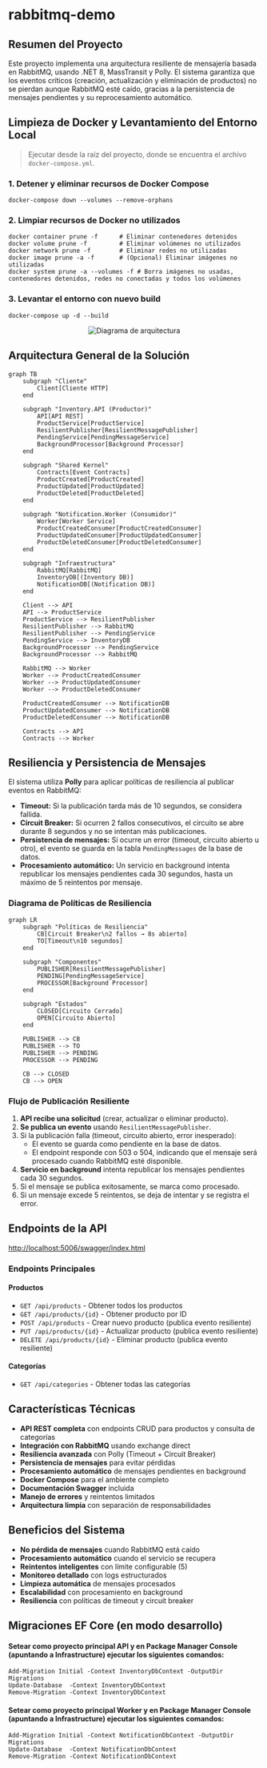 # rabbitmq-demo

## Resumen del Proyecto

Este proyecto implementa una arquitectura resiliente de mensajería basada en RabbitMQ, usando .NET 8, MassTransit y Polly. El sistema garantiza que los eventos críticos (creación, actualización y eliminación de productos) no se pierdan aunque RabbitMQ esté caído, gracias a la persistencia de mensajes pendientes y su reprocesamiento automático.

## Limpieza de Docker y Levantamiento del Entorno Local

> Ejecutar desde la raíz del proyecto, donde se encuentra el archivo `docker-compose.yml`.

### 1. Detener y eliminar recursos de Docker Compose

```
docker-compose down --volumes --remove-orphans
```

### 2. Limpiar recursos de Docker no utilizados

```
docker container prune -f      # Eliminar contenedores detenidos
docker volume prune -f         # Eliminar volúmenes no utilizados
docker network prune -f        # Eliminar redes no utilizadas
docker image prune -a -f       # (Opcional) Eliminar imágenes no utilizadas
docker system prune -a --volumes -f # Borra imágenes no usadas, contenedores detenidos, redes no conectadas y todos los volúmenes
```

### 3. Levantar el entorno con nuevo build

```
docker-compose up -d --build
```

<!-- Diagrama de arquitectura https://www.blocksandarrows.com/ -->
<p align="center">
  <img src="diagram.png" alt="Diagrama de arquitectura" />
</p>

## Arquitectura General de la Solución

```mermaid
graph TB
    subgraph "Cliente"
        Client[Cliente HTTP]
    end
    
    subgraph "Inventory.API (Productor)"
        API[API REST]
        ProductService[ProductService]
        ResilientPublisher[ResilientMessagePublisher]
        PendingService[PendingMessageService]
        BackgroundProcessor[Background Processor]
    end
    
    subgraph "Shared Kernel"
        Contracts[Event Contracts]
        ProductCreated[ProductCreated]
        ProductUpdated[ProductUpdated]
        ProductDeleted[ProductDeleted]
    end
    
    subgraph "Notification.Worker (Consumidor)"
        Worker[Worker Service]
        ProductCreatedConsumer[ProductCreatedConsumer]
        ProductUpdatedConsumer[ProductUpdatedConsumer]
        ProductDeletedConsumer[ProductDeletedConsumer]
    end
    
    subgraph "Infraestructura"
        RabbitMQ[RabbitMQ]
        InventoryDB[(Inventory DB)]
        NotificationDB[(Notification DB)]
    end
    
    Client --> API
    API --> ProductService
    ProductService --> ResilientPublisher
    ResilientPublisher --> RabbitMQ
    ResilientPublisher --> PendingService
    PendingService --> InventoryDB
    BackgroundProcessor --> PendingService
    BackgroundProcessor --> RabbitMQ
    
    RabbitMQ --> Worker
    Worker --> ProductCreatedConsumer
    Worker --> ProductUpdatedConsumer
    Worker --> ProductDeletedConsumer
    
    ProductCreatedConsumer --> NotificationDB
    ProductUpdatedConsumer --> NotificationDB
    ProductDeletedConsumer --> NotificationDB
    
    Contracts --> API
    Contracts --> Worker
```

## Resiliencia y Persistencia de Mensajes

El sistema utiliza **Polly** para aplicar políticas de resiliencia al publicar eventos en RabbitMQ:

- **Timeout:** Si la publicación tarda más de 10 segundos, se considera fallida.
- **Circuit Breaker:** Si ocurren 2 fallos consecutivos, el circuito se abre durante 8 segundos y no se intentan más publicaciones.
- **Persistencia de mensajes:** Si ocurre un error (timeout, circuito abierto u otro), el evento se guarda en la tabla `PendingMessages` de la base de datos.
- **Procesamiento automático:** Un servicio en background intenta republicar los mensajes pendientes cada 30 segundos, hasta un máximo de 5 reintentos por mensaje.

### Diagrama de Políticas de Resiliencia

```mermaid
graph LR
    subgraph "Políticas de Resiliencia"
        CB[Circuit Breaker\n2 fallos → 8s abierto]
        TO[Timeout\n10 segundos]
    end
    
    subgraph "Componentes"
        PUBLISHER[ResilientMessagePublisher]
        PENDING[PendingMessageService]
        PROCESSOR[Background Processor]
    end
    
    subgraph "Estados"
        CLOSED[Circuito Cerrado]
        OPEN[Circuito Abierto]
    end
    
    PUBLISHER --> CB
    PUBLISHER --> TO
    PUBLISHER --> PENDING
    PROCESSOR --> PENDING
    
    CB --> CLOSED
    CB --> OPEN
```

### Flujo de Publicación Resiliente

1. **API recibe una solicitud** (crear, actualizar o eliminar producto).
2. **Se publica un evento** usando `ResilientMessagePublisher`.
3. Si la publicación falla (timeout, circuito abierto, error inesperado):
   - El evento se guarda como pendiente en la base de datos.
   - El endpoint responde con 503 o 504, indicando que el mensaje será procesado cuando RabbitMQ esté disponible.
4. **Servicio en background** intenta republicar los mensajes pendientes cada 30 segundos.
5. Si el mensaje se publica exitosamente, se marca como procesado.
6. Si un mensaje excede 5 reintentos, se deja de intentar y se registra el error.

## Endpoints de la API

[http://localhost:5006/swagger/index.html](http://localhost:5006/swagger/index.html)

### Endpoints Principales

#### **Productos**
- `GET /api/products` - Obtener todos los productos
- `GET /api/products/{id}` - Obtener producto por ID
- `POST /api/products` - Crear nuevo producto (publica evento resiliente)
- `PUT /api/products/{id}` - Actualizar producto (publica evento resiliente)
- `DELETE /api/products/{id}` - Eliminar producto (publica evento resiliente)

#### **Categorías**
- `GET /api/categories` - Obtener todas las categorías

## Características Técnicas

- **API REST completa** con endpoints CRUD para productos y consulta de categorías
- **Integración con RabbitMQ** usando exchange direct
- **Resiliencia avanzada** con Polly (Timeout + Circuit Breaker)
- **Persistencia de mensajes** para evitar pérdidas
- **Procesamiento automático** de mensajes pendientes en background
- **Docker Compose** para el ambiente completo
- **Documentación Swagger** incluida
- **Manejo de errores** y reintentos limitados
- **Arquitectura limpia** con separación de responsabilidades

## Beneficios del Sistema

- **No pérdida de mensajes** cuando RabbitMQ está caído
- **Procesamiento automático** cuando el servicio se recupera
- **Reintentos inteligentes** con límite configurable (5)
- **Monitoreo detallado** con logs estructurados
- **Limpieza automática** de mensajes procesados
- **Escalabilidad** con procesamiento en background
- **Resiliencia** con políticas de timeout y circuit breaker

## Migraciones EF Core (en modo desarrollo)
#### Setear  como proyecto principal API y en Package Manager Console (apuntando a Infrastructure) ejecutar los siguientes comandos:
```
Add-Migration Initial -Context InventoryDbContext -OutputDir Migrations
Update-Database  -Context InventoryDbContext
Remove-Migration -Context InventoryDbContext
```

#### Setear  como proyecto principal Worker y en Package Manager Console (apuntando a Infrastructure) ejecutar los siguientes comandos:
```
Add-Migration Initial -Context NotificationDbContext -OutputDir Migrations
Update-Database  -Context NotificationDbContext
Remove-Migration -Context NotificationDbContext
```
